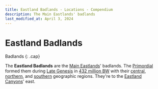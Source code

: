 ```yaml
---
title: Eastland Badlands - Locations - Compendium
description: The Main Eastlands' badlands
last_modified_at: April 3, 2024
---
```


# Eastland Badlands
Badlands
{: .cap}

The **Eastland Badlands** are the [Main Eastlands](/compendium/locations/main-eastlands/)' badlands. The [Primordial](/compendium/creatures/primordial/) formed them during [Late Genesis](/compendium/events/genesis/#late-genesis) in [432 million BW](/compendium/events/genesis/#432-million-bw) with their [central](/compendium/locations/central-badlands/), [northern](/compendium/locations/northern-badlands/), and [southern](/compendium/locations/southern-badlands/) geographic regions. They're to the [Eastland Canyons](/compendium/locations/eastland-canyons/)' east.